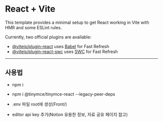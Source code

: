 # React + Vite

This template provides a minimal setup to get React working in Vite with HMR and some ESLint rules.

Currently, two official plugins are available:

- [@vitejs/plugin-react](https://github.com/vitejs/vite-plugin-react/blob/main/packages/plugin-react/README.md) uses [Babel](https://babeljs.io/) for Fast Refresh
- [@vitejs/plugin-react-swc](https://github.com/vitejs/vite-plugin-react-swc) uses [SWC](https://swc.rs/) for Fast Refresh

---
## 사용법 
- npm i
- npm i @tinymce/tinymce-react --legacy-peer-deps

- .env 파일 root에 생성(Front/)
- editor api key 추가(Notion 유용한 정보, 자료 공유 페이지 참고)
